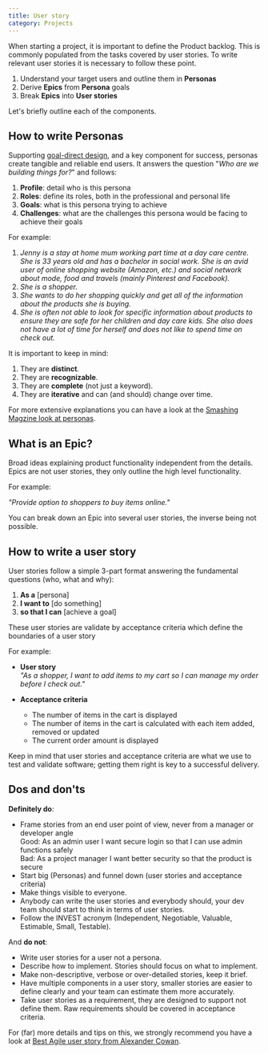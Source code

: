 ```yaml
---
title: User story
category: Projects
---
```


When starting a project, it is important to define the Product backlog. This is commonly populated from the tasks covered by user stories. To write relevant user stories it is necessary to follow these point.

1. Understand your target users and outline them in **Personas**
2. Derive **Epics** from **Persona** goals
3. Break **Epics** into **User stories**

Let's briefly outline each of the components.

## How to write Personas

Supporting [goal-direct design](http://www.dubberly.com/articles/alan-cooper-and-the-goal-directed-design-process.html), and a key component for success, personas create tangible and reliable end users. It answers the question "*Who are we building things for?*" and follows:

1. **Profile**: detail who is this persona
2. **Roles**: define its roles, both in the professional and personal life
3. **Goals**: what is this persona trying to achieve
4. **Challenges**: what are the challenges this persona would be facing to achieve their goals

For example:

1. *Jenny is a stay at home mum working part time at a day care centre. She is 33 years old and has a bachelor in social work. She is an avid user of online shopping website (Amazon, etc.) and social network about mode, food and travels (mainly Pinterest and Facebook).*
2. *She is a shopper.*
3. *She wants to do her shopping quickly and get all of the information about the products she is buying.*
4. *She is often not able to look for specific information about products to ensure they are safe for her children and day care kids. She also does not have a lot of time for herself and does not like to spend time on check out.*

It is important to keep in mind:

1. They are **distinct**.
2. They are **recognizable**.
3. They are **complete** (not just a keyword).
4. They are **iterative** and can (and should) change over time.

For more extensive explanations you can have a look at the [Smashing Magzine look at personas](https://www.smashingmagazine.com/2014/08/a-closer-look-at-personas-part-1/).

## What is an Epic?

Broad ideas explaining product functionality independent from the details. Epics are not user stories, they only outline the high level functionality.

For example:  

  *"Provide option to shoppers to buy items online."*

You can break down an Epic into several user stories, the inverse being not possible.

## How to write a user story

User stories follow a simple 3-part format answering the fundamental questions (who, what and why):

1. **As a** [persona]
2. **I want to** [do something]
3. **so that I can** [achieve a goal]

These user stories are validate by acceptance criteria which define the boundaries of a user story

For example:

* **User story**  
  *"As a shopper, I want to add items to my cart so I can manage my order before I check out."*

* **Acceptance criteria**
  * The number of items in the cart is displayed
  * The number of items in the cart is calculated with each item added, removed or updated
  * The current order amount is displayed

Keep in mind that user stories and acceptance criteria are what we use to test and validate software; getting them right is key to a successful delivery.

## Dos and don'ts

**Definitely do**:

* Frame stories from an end user point of view, never from a manager or developer angle  
  Good: As an admin user I want secure login so that I can use admin functions safely  
  Bad: As a project manager I want better security so that the product is secure
* Start big (Personas) and funnel down (user stories and acceptance criteria)
* Make things visible to everyone.
* Anybody can write the user stories and everybody should, your dev team should start to think in terms of user stories.
* Follow the INVEST acronym (Independent, Negotiable, Valuable, Estimable, Small, Testable).

And **do not**:

* Write user stories for a user not a persona.
* Describe how to implement. Stories should focus on what to implement.
* Make non-descriptive, verbose or over-detailed stories, keep it brief.
* Have multiple components in a user story, smaller stories are easier to define clearly and your team can estimate them more accurately.
* Take user stories as a requirement, they are designed to support not define them. Raw requirements should be covered in acceptance criteria.

For (far) more details and tips on this, we strongly recommend you have a look at [Best Agile user story from Alexander Cowan](http://www.alexandercowan.com/best-agile-user-story/).
